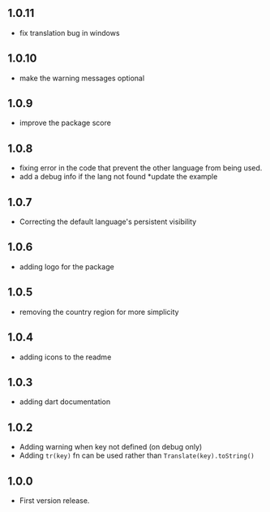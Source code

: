 ## 1.0.11
* fix translation bug in windows

## 1.0.10
* make the warning messages optional 

## 1.0.9 
* improve the package score

## 1.0.8
* fixing error in the code that prevent the other language from being used.
* add a debug info if the lang not found
*update the example 

## 1.0.7 
* Correcting the default language's persistent visibility

## 1.0.6
* adding logo for the package

## 1.0.5
* removing the country region for more simplicity

## 1.0.4
* adding icons to the readme

## 1.0.3
* adding dart documentation 

## 1.0.2
* Adding warning when key not defined (on debug only)
* Adding `tr(key)` fn can be used rather than `Translate(key).toString()`

## 1.0.0
* First version release.
